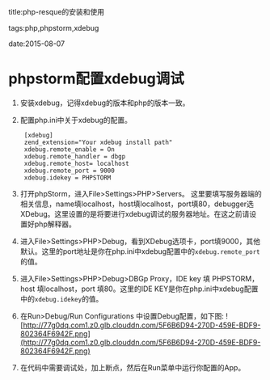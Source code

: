 title:php-resque的安装和使用

tags:php,phpstorm,xdebug

date:2015-08-07

# phpstorm配置xdebug调试
1. 安装xdebug，记得xdebug的版本和php的版本一致。
2. 配置php.ini中关于xdebug的配置。

        [xdebug]
        zend_extension="Your xdebug install path"
        xdebug.remote_enable = On
        xdebug.remote_handler = dbgp   
        xdebug.remote_host= localhost
        xdebug.remote_port = 9000
        xdebug.idekey = PHPSTORM
        
3. 打开phpStorm，进入File>Settings>PHP>Servers。 这里要填写服务器端的相关信息，name填localhost，host填localhost，port填80，debugger选XDebug。这里设置的是将要进行xdebug调试的服务器地址。在这之前请设置好php解释器。
4. 进入File>Settings>PHP>Debug，看到XDebug选项卡，port填9000，其他默认。这里的port地址是你在php.ini中xdebug配置中的`xdebug.remote_port`的值。
5. 进入File>Settings>PHP>Debug>DBGp Proxy，IDE key 填 PHPSTORM，host 填localhost，port 填80。这里的IDE KEY是你在php.ini中xdebug配置中的`xdebug.idekey`的值。
6. 在Run>Debug/Run Configurations 中设置Debug配置，如下图: 
               ![http://77g0dq.com1.z0.glb.clouddn.com/5F6B6D94-270D-459E-BDF9-802364F6942F.png](http://77g0dq.com1.z0.glb.clouddn.com/5F6B6D94-270D-459E-BDF9-802364F6942F.png)  
            
7. 在代码中需要调试处，加上断点，然后在Run菜单中运行你配置的App。
